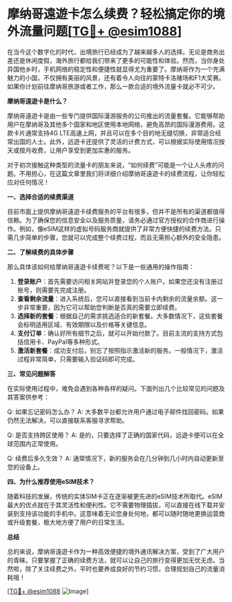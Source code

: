 # 摩纳哥遠遊卡怎么续费？轻松搞定你的境外流量问题[[TG💪+ @esim1088](https://t.me/s/esim1088)]

在当今这个数字化的时代，出境旅行已经成为了越来越多人的选择。无论是商务出差还是休闲度假，海外旅行都给我们带来了更多的可能性和体验。然而，当你身处异国他乡时，手机网络的稳定性和便捷性就显得尤为重要了。摩纳哥作为一个充满魅力的小国，不仅拥有美丽的风景，还有着令人向往的蒙特卡洛赌场和F1大奖赛。如果你计划前往摩纳哥旅游或者工作，那么一款合适的境外流量卡就必不可少。

**摩纳哥遠遊卡是什么？**

摩纳哥遠遊卡是由一些专门提供国际漫游服务的公司推出的流量套餐。它能够帮助用户在摩纳哥及其他多个国家和地区使用本地网络，避免高昂的国际漫游费用。这款卡片通常支持4G LTE高速上网，并且可以在多个目的地无缝切换，非常适合经常出国的人士。此外，远遊卡还提供了灵活的计费方式，可以根据实际使用情况按天或按月收费，让用户享受到更加实惠的服务。

对于初次接触这种类型的流量卡的朋友来说，“如何续费”可能是一个让人头疼的问题。不用担心，在这篇文章里我们将详细介绍摩纳哥遠遊卡的续费流程，让你轻松应对任何情况！

**一、选择合适的续费渠道**

目前市面上提供摩纳哥遠遊卡续费服务的平台有很多，但并不是所有的渠道都值得信赖。为了确保您的信息安全以及服务质量，请务必通过官方授权的合作商进行操作。例如，像eSIM这样的虚拟号码服务商就提供了非常方便快捷的续费方法。只需几步简单的步骤，您就可以完成整个续费过程，而且无需担心额外的安全隐患。

**二、了解续费的具体步骤**

那么具体该如何给摩纳哥遠遊卡续费呢？以下是一些通用的操作指南：

1. **登录账户**：首先需要访问相关网站并登录您的个人账户。如果您还没有注册过账号，则需要先完成注册。
2. **查看剩余流量**：进入系统后，您可以直接看到当前卡内剩余的流量余额。这一步非常重要，因为它可以帮助您判断是否真的需要立即续费。
3. **选择新的套餐**：根据自己的需求挑选适合的新套餐。大多数情况下，这些套餐会标明适用区域、有效期限以及价格等关键信息。
4. **支付订单**：确认好所有细节之后，就可以开始付款了。目前主流的支持方式包括信用卡、PayPal等多种形式。
5. **激活新套餐**：成功支付后，别忘了按照指示激活新的服务。一般情况下，激活过程非常简单，只需要输入验证码即可完成。

**三、常见问题解答**

在实际使用过程中，难免会遇到各种各样的疑问。下面列出几个比较常见的问题及其答案供参考：

Q: 如果忘记密码怎么办？
A: 大多数平台都允许用户通过电子邮件找回密码。如果仍然无法解决，可以直接联系客服寻求帮助。

Q: 是否支持跨区使用？
A: 是的，只要选择了正确的国家代码，远遊卡便可以在全球范围内正常使用。

Q: 续费后多久生效？
A: 通常情况下，新的服务会在几分钟到几小时内自动更新至您的设备上。

**四、为什么推荐使用eSIM技术？**

随着科技的发展，传统的实体SIM卡正在逐渐被更先进的eSIM技术所取代。eSIM最大的优点就在于其灵活性和便利性。它不需要物理插拔，可以直接在线下载并安装到支持该功能的手机中。这意味着无论您身处何地，都可以随时随地更换运营商或升级套餐，极大地方便了用户的日常生活。

**总结**

总的来说，摩纳哥遠遊卡作为一种高效便捷的境外通讯解决方案，受到了广大用户的青睐。只要掌握了正确的续费方法，就可以让自己的旅行变得更加无忧无虑。当然啦，除了关注续费之外，平时也要养成良好的节约习惯，合理规划自己的流量消耗哦！

[[TG💪+ @esim1088](https://t.me/s/esim1088) ![Image](https://i.postimg.cc/4NQfJmqS/Snipaste-2025-05-13-00-14-12.png)]